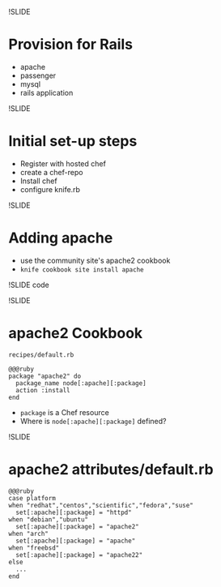 !SLIDE 
# Provision for Rails #

* apache
* passenger
* mysql
* rails application

!SLIDE
# Initial set-up steps #

* Register with hosted chef
* create a chef-repo
* Install chef
* configure knife.rb

!SLIDE
# Adding apache #

* use the community site's apache2 cookbook
* `knife cookbook site install apache`

!SLIDE code

!SLIDE 
# apache2 Cookbook #

`recipes/default.rb`

    @@@ruby
    package "apache2" do
      package_name node[:apache][:package]
      action :install
    end

* `package` is a Chef resource
* Where is `node[:apache][:package]` defined?

!SLIDE
# apache2 attributes/default.rb #

    @@@ruby
    case platform
    when "redhat","centos","scientific","fedora","suse"
      set[:apache][:package] = "httpd"
    when "debian","ubuntu"
      set[:apache][:package] = "apache2"
    when "arch"
      set[:apache][:package] = "apache"
    when "freebsd"
      set[:apache][:package] = "apache22"
    else
      ...
    end
 
 
 
 
